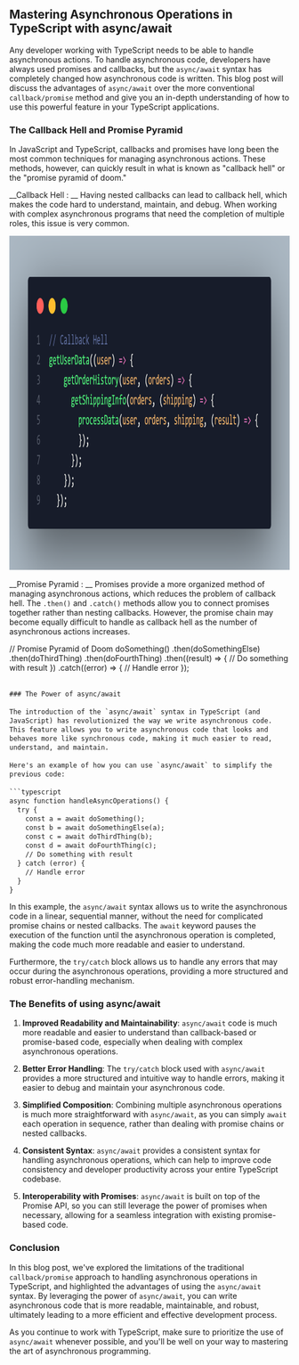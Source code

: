## Mastering Asynchronous Operations in TypeScript with async/await

Any developer working with TypeScript needs to be able to handle asynchronous actions. To handle asynchronous code, developers have always used promises and callbacks, but the `async/await` syntax has completely changed how asynchronous code is written. This blog post will discuss the advantages of `async/await` over the more conventional `callback/promise` method and give you an in-depth understanding of how to use this powerful feature in your TypeScript applications.

### The Callback Hell and Promise Pyramid

In JavaScript and TypeScript, callbacks and promises have long been the most common techniques for managing asynchronous actions. These methods, however, can quickly result in what is known as "callback hell" or the "promise pyramid of doom."

__Callback Hell : __ Having nested callbacks can lead to callback hell, which makes the code hard to understand, maintain, and debug. When working with complex asynchronous programs that need the completion of multiple roles, this issue is very common.
<div align="center">
<img src="./images/callBackHell.png" alt="Alt text" width="600" height="600" >
</div>

__Promise Pyramid : __ Promises provide a more organized method of managing asynchronous actions, which reduces the problem of callback hell. The `.then()` and `.catch()` methods allow you to connect promises together rather than nesting callbacks. However, the promise chain may become equally difficult to handle as callback hell as the number of asynchronous actions increases.

<!-- ```typescript
// Callback Hell
doSomething((a) => {
  doSomethingElse(a, (b) => {
    doThirdThing(b, (c) => {
      doFourthThing(c, (d) => {
        // Do something with result
      });
    });
  });
}); -->



// Promise Pyramid of Doom
doSomething()
  .then(doSomethingElse)
  .then(doThirdThing)
  .then(doFourthThing)
  .then((result) => {
    // Do something with result
  })
  .catch((error) => {
    // Handle error
  });
```

### The Power of async/await

The introduction of the `async/await` syntax in TypeScript (and JavaScript) has revolutionized the way we write asynchronous code. This feature allows you to write asynchronous code that looks and behaves more like synchronous code, making it much easier to read, understand, and maintain.

Here's an example of how you can use `async/await` to simplify the previous code:

```typescript
async function handleAsyncOperations() {
  try {
    const a = await doSomething();
    const b = await doSomethingElse(a);
    const c = await doThirdThing(b);
    const d = await doFourthThing(c);
    // Do something with result
  } catch (error) {
    // Handle error
  }
}
```

In this example, the `async/await` syntax allows us to write the asynchronous code in a linear, sequential manner, without the need for complicated promise chains or nested callbacks. The `await` keyword pauses the execution of the function until the asynchronous operation is completed, making the code much more readable and easier to understand.

Furthermore, the `try/catch` block allows us to handle any errors that may occur during the asynchronous operations, providing a more structured and robust error-handling mechanism.

### The Benefits of using async/await

1. **Improved Readability and Maintainability**: `async/await` code is much more readable and easier to understand than callback-based or promise-based code, especially when dealing with complex asynchronous operations.

2. **Better Error Handling**: The `try/catch` block used with `async/await` provides a more structured and intuitive way to handle errors, making it easier to debug and maintain your asynchronous code.

3. **Simplified Composition**: Combining multiple asynchronous operations is much more straightforward with `async/await`, as you can simply `await` each operation in sequence, rather than dealing with promise chains or nested callbacks.

4. **Consistent Syntax**: `async/await` provides a consistent syntax for handling asynchronous operations, which can help to improve code consistency and developer productivity across your entire TypeScript codebase.

5. **Interoperability with Promises**: `async/await` is built on top of the Promise API, so you can still leverage the power of promises when necessary, allowing for a seamless integration with existing promise-based code.

### Conclusion

In this blog post, we've explored the limitations of the traditional `callback/promise` approach to handling asynchronous operations in TypeScript, and highlighted the advantages of using the `async/await` syntax. By leveraging the power of `async/await`, you can write asynchronous code that is more readable, maintainable, and robust, ultimately leading to a more efficient and effective development process.

As you continue to work with TypeScript, make sure to prioritize the use of `async/await` whenever possible, and you'll be well on your way to mastering the art of asynchronous programming.